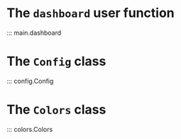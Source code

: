 # The `dashboard` user function

::: main.dashboard

# The `Config` class

::: config.Config

# The `Colors` class

::: colors.Colors
